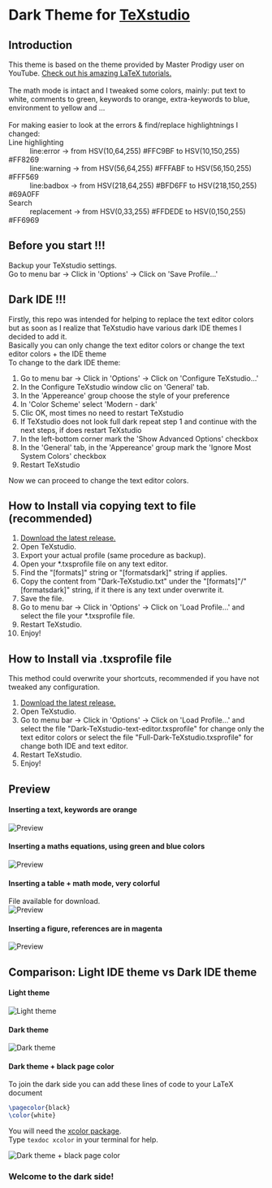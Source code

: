 # Dark Theme for [TeXstudio](https://texstudio.org/)

## Introduction
This theme is based on the theme provided by Master Prodigy user on YouTube. [Check out his amazing LaTeX tutorials.](https://www.youtube.com/watch?v=TWRP_94eock&list=PLknjcpwMhvSgauKyhScPiQGW9H4V0EKj5)<br/><br/>
The math mode is intact and I tweaked some colors, mainly: put text to white, comments to green, keywords to orange, extra-keywords to blue, environment to yellow and ...<br/><br/>
For making easier to look at the errors & find/replace highlightnings I changed:<br/>
Line highlighting<br/>
   line:error   -> from HSV(10,64,255) #FFC9BF to HSV(10,150,255) #FF8269<br/>
   line:warning -> from HSV(56,64,255) #FFFABF to HSV(56,150,255) #FFF569<br/>
   line:badbox  -> from HSV(218,64,255) #BFD6FF to HSV(218,150,255) #69A0FF<br/>
Search<br/>
   replacement  -> from HSV(0,33,255) #FFDEDE to HSV(0,150,255) #FF6969<br/>


## Before you start !!! 
Backup your TeXstudio settings.  
Go to menu bar -> Click in 'Options'  -> Click on 'Save Profile...'


## Dark IDE !!! 
Firstly, this repo was intended for helping to replace the text editor colors but as soon as I realize that TeXstudio have various dark IDE themes I decided to add it.<br/>
Basically you can only change the text editor colors or change the text editor colors + the IDE theme<br/>
To change to the dark IDE theme:
1. Go to menu bar -> Click in 'Options'  -> Click on 'Configure TeXstudio...'
2. In the Configure TeXstudio window clic on 'General' tab.
3. In the 'Appereance' group choose the style of your preference
4. In 'Color Scheme' select 'Modern - dark'
5. Clic OK, most times no need to restart TeXstudio
6. If TeXstudio does not look full dark repeat step 1 and continue with the next steps, if does restart TeXstudio
7. In the left-bottom corner mark the 'Show Advanced Options' checkbox
8. In the 'General' tab, in the 'Appereance' group mark the 'Ignore Most System Colors' checkbox
9. Restart TeXstudio

Now we can proceed to change the text editor colors.


## How to Install via copying text to file (recommended)

1. [Download the latest release.](https://github.com/hasecilu/Dark-TeXstudio/archive/master.zip)
2. Open TeXstudio.
3. Export your actual profile (same procedure as backup).
4. Open your *.txsprofile file on any text editor.
5. Find the "[formats]" string or "[formatsdark]" string if applies.
6. Copy the content from "Dark-TeXstudio.txt" under the "[formats]"/"[formatsdark]" string, if it there is any text under overwrite it.
7. Save the file.
8. Go to menu bar -> Click in 'Options'  -> Click on 'Load Profile...' and select the file your *.txsprofile file.
9. Restart TeXstudio.
10. Enjoy!

## How to Install via .txsprofile file

This method could overwrite your shortcuts, recommended if you have not tweaked any configuration.

1. [Download the latest release.](https://github.com/hasecilu/Dark-TeXstudio/archive/master.zip)
2. Open TeXstudio.
3. Go to menu bar -> Click in 'Options'  -> Click on 'Load Profile...' and select the file "Dark-TeXstudio-text-editor.txsprofile" for change only the text editor colors or select the file "Full-Dark-TeXstudio.txsprofile" for change both IDE and text editor.
4. Restart TeXstudio.
5. Enjoy!

## Preview

#### Inserting a text, keywords are orange
![Preview](https://raw.github.com/hasecilu/Dark-TeXstudio/master/images/Text.png)
#### Inserting a maths equations, using green and blue colors
![Preview](https://raw.github.com/hasecilu/Dark-TeXstudio/master/images/Maths.png)
#### Inserting a table + math mode, very colorful
File available for download. <br/>
![Preview](https://raw.github.com/hasecilu/Dark-TeXstudio/master/images/Table.png)
#### Inserting a figure, references are in magenta
![Preview](https://raw.github.com/hasecilu/Dark-TeXstudio/master/images/Figure.png)

## Comparison: Light IDE theme vs Dark IDE theme

#### Light theme
![Light theme](https://raw.github.com/hasecilu/Dark-TeXstudio/master/images/Light.png)
#### Dark theme
![Dark theme](https://raw.github.com/hasecilu/Dark-TeXstudio/master/images/Dark.png)

#### Dark theme + black page color
To join the dark side you can add these lines of code to your LaTeX document
```latex
\pagecolor{black}
\color{white}
```
You will need the [xcolor package](https://www.ctan.org/pkg/xcolor).<br/>
Type `texdoc xcolor` in your terminal for help.


![Dark theme + black page color](https://raw.github.com/hasecilu/Dark-TeXstudio/master/images/Full_Dark.png)

### Welcome to the dark side!
